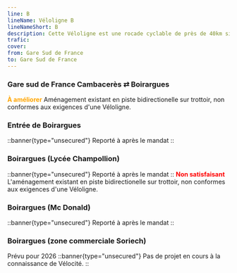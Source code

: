 ```yaml
---
line: B
lineName: Véloligne B
lineNameShort: B
description: Cette Véloligne est une rocade cyclable de près de 40km située au delà de la 2ème couronne de Montpellier
trafic:
cover:
from: Gare Sud de France
to: Gare Sud de France
---
```



### Gare sud de France Cambacerès ⇄ Boirargues
<span style="color:orange;font-weight:bold">À améliorer</span> Aménagement existant en piste bidirectionelle sur trottoir, non conformes aux exigences d'une Véloligne.

### Entrée de Boirargues
::banner{type="unsecured"}
Reporté à après le mandat
::

### Boirargues (Lycée Champollion)
::banner{type="unsecured"}
Reporté à après le mandat
::
<span style="color:red;font-weight:bold">Non satisfaisant</span> L'aménagement existant en piste bidirectionelle sur trottoir, non conformes aux exigences d'une Véloligne.


### Boirargues (Mc Donald)	
::banner{type="unsecured"}
Reporté à après le mandat
::

### Boirargues (zone commerciale Soriech)
Prévu pour 2026
::banner{type="unsecured"}
Pas de projet en cours à la connaissance de Vélocité.
::
<!--


	
Avenue de Boirargues Lironde	good	done	voie-verte	31/12/19
Avenue de Boirargues (sortie de Lattes)	fair	done	bidirectionnelle	30/06/24
Avenue de Boirargues (Lattes centre)	fair	done	bidirectionnelle	30/06/24
Avenue de l'Europe Lattes Centre	good	done	bidirectionnelle	30/06/24
Avenue de l'Europe Lattes Port Ariane		planned	inconnu	
Franchissement échangeur 2x2 voies Palavas à Lattes		postponed	inconnu	
Saporta - St Pierre		postponed	inconnu	
Tournezy		postponed	inconnu	
Avenue d'El Alamein		planned	inconnu	
Pavelet Mehul ⇄ Castelle	fair	done	bidirectionnelle	31/12/19
Pavelet Grand M ⇄ Mehul	fair	done	bidirectionnelle	31/12/19
Vanières Bugarel ⇄ Grand M		planned	inconnu	
Vanières Bvd Grand M ⇄ Paul Valery		planned	inconnu	
Vanières Spillaert Pagnol		planned	inconnu	
Avenue de la Martelle		planned	inconnu	
Liberté Garrats ⇄ Celleneuve		postponed	inconnu	
Lodève Ouest	fair	done	bilatérale	31/12/19
Parking Mosson		planned	inconnu	
Avenue de l'Europe (Mosson)	fair	done	voie-verte	31/12/19
M65 Rue du professeur Blayac	good	done	bidirectionnelle	31/12/19
Avenue des Moulins Monnet ⇄ Lyre	fair	done	bidirectionnelle	31/12/19
M65 Lyre ⇄ Girac	good	done	voie-verte	31/12/19
M65 Girac ⇄ Fesquet	good	done	voie-verte	31/12/19
M65 Fesquet ⇄ Navitau		planned	inconnu	
Chemin des Alouettes		planned	inconnu	
Chemin de Caylus ouest		planned	inconnu	
Chemin de Caylus est		planned	inconnu	
Crès ⇄ Jacou via V70	fair	done	bidirectionnelle	31/12/19
Crès ⇄ Lamour partie nord	good	done	chaucidou	31/12/19
Crès ⇄ Lamour partie sud	good	done	bidirectionnelle	31/12/19
Grammont ⇄ Philippe Lamour		postponed	inconnu	
Route de Maugio		postponed	inconnu	
Château de Flaugergues	fair	done	bidirectionnelle	31/12/19
Evariste Gallois		planned	bilaterale	
Boulevard Pénélope		planned	inconnu	

*détails de la suite : à venir*


__________________________________________________________________________
IL FAUDRAIT DÉCOUPER LA M65 AVENUE DES MOULINS ENTRE CHATEAU D'Ô ET LYRE
--------------------------------------------------------------------------

Avec les infos ci-dessous on doit pouvoir faire facilement les descriptions des autres tronçons non décrits

Pont Gagarinefair done type: bidirectionnelle   31\/12\/2010

Boirargues Nègue Cats postponed type: inconnu

Boirargues (Lycée Champollion)bad done type: bidirectionnelle   31\/12\/ 2019

Boirargues Mc Donald postponed

Boirargues Figuières planned type: inconnu

Avenue de Boirargues Lirondegood done type: voie-verte

Avenue de Boirargues (sortie de Lattes)fair done type: bidirectionnelle   30\/06\/2024

Avenue de Boirargues (Lattes centre)fair done type: bidirectionnelle   30\/06\/2024

Avenue de l'Europe Lattes Centregood done type: bidirectionnelle   30\/06\/2024

Avenue de l'Europe Lattes Port Ariane planned

Franchissement échangeur 2x2 voies Palavas à Lattes postponed

Saporta - St Pierre postponed type: inconnu

Tournezy postponed type: inconnu

Avenue d'El Alamein planned type: inconnu

Pavelet Mehul ⇄ Castellefair done type: bidirectionnelle   31\/12\/2019

Pavelet Grand M ⇄ Mehulfair done type: bidirectionnelle   31\/12\/ 2019

Vanières Bugarel ⇄ Grand M planned type: inconnu

Vanières Bvd Grand M ⇄ Paul Valery planned

Vanières Spillaert Pagnol planned type: inconnu

Avenue de la Martelle planned type: inconnu

Liberté Garrats ⇄ Celleneuve postponed type: inconnu

Lodève Ouestfair done type: bilatérale   31\/12\/ 2019

Parking Mosson planned type: inconnu

Avenue de l'Europe (Mosson)fair done type: voie-verte   31\/12\/ 2019

M65 Rue du professeur Blayacgood done type: bidirectionnelle   31\/12\/ 2019

Avenue des Moulins Monnet ⇄ Lyrefair done type: bidirectionnelle   31\/12\/ 2019

M65 Lyre ⇄ Giracgood done type: voie-verte   31\/12\/ 2019

M65 Girac ⇄ Fesquetgood done type: voie-verte   31\/12\/ 2019

M65 Fesquet ⇄ Navitau planned type: inconnu

Chemin des Alouettes planned type: inconnu

Chemin de Caylus ouest planned type: inconnu

Chemin de Caylus est planned type: inconnuCrès ⇄ Jacou via V70 fair done type: bidirectionnelle   31\/12\/ 2019

Crès ⇄ Lamour partie nordgood done type: chaucidou   31\/12\/ 2019

Crès ⇄ Lamour partie sudgood done type: bidirectionnelle   31\/12\/ 2019

Grammont ⇄ Philippe Lamour postponed

Route de Maugio postponed

Château de Flaugerguesfair done type: bidirectionnelle   31\/12\/ 2019

Evariste Gallois planned type: bilaterale

Boulevard Pénélope planned type: inconnu

-->